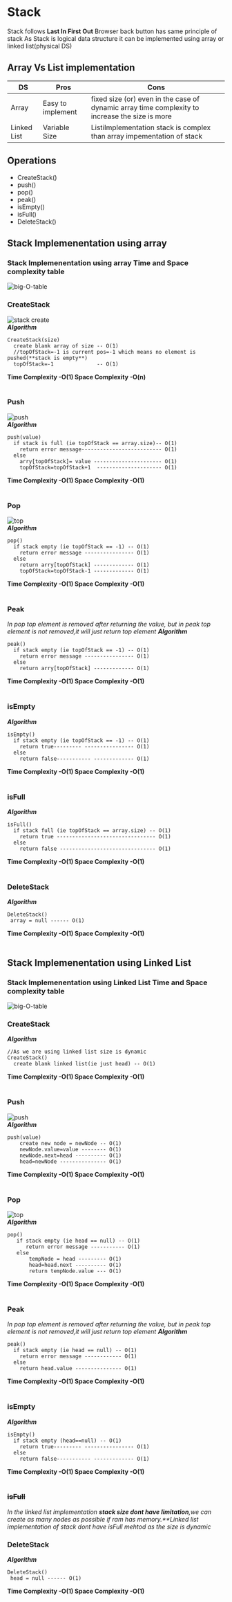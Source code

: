 # Stack
Stack follows **Last In First Out**
Browser back button has same principle of stack
As Stack is logical data structure it can be implemented using array or linked list(physical DS)
## Array Vs List implementation
|DS         |Pros               |Cons |
|---        |------             |-----|
|Array      | Easy to implement |fixed size (or) even in the case of dynamic array time complexity to increase the size is more|
|Linked List| Variable Size     |ListiImplementation stack is complex than array impementation of stack     |
## Operations
* CreateStack()
* push()
* pop()
* peak()
* isEmpty()
* isFull()
* DeleteStack()
## Stack Implemenentation using array
### Stack Implemenentation using array Time and Space complexity table
![big-O-table](/images/logical-ds/stack/8_1_4_stack_array_time-space-complexity-table.PNG) <br>
### CreateStack
![stack create](/images/logical-ds/stack/8_1_1_create_stack_array.PNG) <br>
**_Algorithm_**
```
CreateStack(size)
  create blank array of size -- O(1)
  //topOfStack=-1 is current pos=-1 which means no element is pushed(**stack is empty**)
  topOfStack=-1              -- O(1)
```
**Time Complexity  -O(1)  Space Complexity -O(n)** <br> <br>
### Push
![push](/images/logical-ds/stack/8_1_2_stack_array_push.PNG) <br>
**_Algorithm_**
```
push(value)
  if stack is full (ie topOfStack == array.size)-- O(1)
    return error message-------------------------- O(1)
  else
    arry[topOfStack]= value ---------------------- O(1)
    topOfStack=topOfStack+1  --------------------- O(1)
```
**Time Complexity  -O(1)  Space Complexity -O(1)** <br> <br>
### Pop
![top](/images/logical-ds/stack/8_1_3_stack_array_pop.PNG) <br>
**_Algorithm_**
```
pop()
  if stack empty (ie topOfStack == -1) -- O(1)
    return error message ---------------- O(1)
  else
    return arry[topOfStack] ------------- O(1)
    topOfStack=topOfStack-1 ------------- O(1)
```
**Time Complexity  -O(1)  Space Complexity -O(1)** <br> <br>
### Peak
  _In pop top element is removed after returning the value, but in peak top element is not removed,it will just return top element_
**_Algorithm_**
```
peak()
  if stack empty (ie topOfStack == -1) -- O(1)
    return error message ---------------- O(1)
  else
    return arry[topOfStack] ------------- O(1)    
```
**Time Complexity  -O(1)  Space Complexity -O(1)** <br> <br>
### isEmpty
**_Algorithm_**
```
isEmpty()
  if stack empty (ie topOfStack == -1) -- O(1)
    return true--------- ---------------- O(1)
  else
    return false----------- ------------- O(1)   
```
**Time Complexity  -O(1)  Space Complexity -O(1)** <br> <br>
### isFull
**_Algorithm_**
```
isFull()
  if stack full (ie topOfStack == array.size) -- O(1)
    return true -------------------------------- O(1)
  else
    return false ------------------------------- O(1)     
```
**Time Complexity  -O(1)  Space Complexity -O(1)** <br> <br>
### DeleteStack
**_Algorithm_**
```
DeleteStack()
 array = null ------ O(1) 
```
**Time Complexity  -O(1)  Space Complexity -O(1)** <br> <br>

## Stack Implemenentation using Linked List
### Stack Implemenentation using  Linked List Time and Space complexity table
![big-O-table](/images/logical-ds/stack/8_2_3_stack_linked-list_time-space-complexity-table.PNG) <br>

### CreateStack
**_Algorithm_**
```
//As we are using linked list size is dynamic
CreateStack()
  create blank linked list(ie just head) -- O(1)  
```
**Time Complexity  -O(1)  Space Complexity -O(1)** <br> <br>
### Push
![push](/images/logical-ds/stack/8_2_1_stack_linked-list_push.PNG) <br>
**_Algorithm_**
```
push(value)
    create new node = newNode -- O(1)
    newNode.value=value -------- O(1)
    newNode.next=head ---------- O(1)
    head=newNode --------------- O(1)    
```
**Time Complexity  -O(1)  Space Complexity -O(1)** <br> <br>
### Pop
![top](/images/logical-ds/stack/8_2_2_stack_linked-list_pop.PNG) <br>
**_Algorithm_**
```
pop()
   if stack empty (ie head == null) -- O(1)
      return error message ----------- O(1)
   else
       tempNode = head --------- O(1)
       head=head.next ---------- O(1)   
       return tempNode.value --- O(1)    
```
**Time Complexity  -O(1)  Space Complexity -O(1)** <br> <br>
### Peak
  _In pop top element is removed after returning the value, but in peak top element is not removed,it will just return top element_
**_Algorithm_**
```
peak()
  if stack empty (ie head == null) -- O(1)
    return error message ------------ O(1)
  else
    return head.value --------------- O(1)    
```
**Time Complexity  -O(1)  Space Complexity -O(1)** <br> <br>
### isEmpty
**_Algorithm_**
```
isEmpty()
  if stack empty (head==null) -- O(1)
    return true--------- ---------------- O(1)
  else
    return false----------- ------------- O(1)   
```
**Time Complexity  -O(1)  Space Complexity -O(1)** <br> <br>
### ~~isFull~~
_In the linked list implementation **stack size dont have limitation**,we can create as many nodes as possible if ram has memory.**Linked list implementation of stack dont have isFull mehtod as the size is dynamic_ 

### DeleteStack
**_Algorithm_**
```
DeleteStack()
 head = null ------ O(1) 
```
**Time Complexity  -O(1)  Space Complexity -O(1)** <br> <br>


